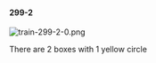 #### 299-2
![train-299-2-0.png](https://github.com/lil-lab/nlvr/raw/master/nlvr/train/images/57/train-299-2-0.png "train-299-2-0.png")

There are 2 boxes with 1 yellow circle